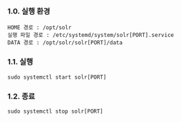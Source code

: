 ### 1.0. 실행 환경
```
HOME 경로 : /opt/solr
실행 파일 경로 : /etc/systemd/system/solr[PORT].service
DATA 경로 : /opt/solr/solr[PORT]/data
```

### 1.1. 실행
```
sudo systemctl start solr[PORT]
```

### 1.2. 종료
```
sudo systemctl stop solr[PORT]

